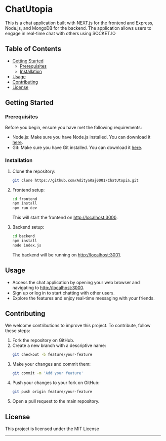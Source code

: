 # ChatUtopia

This is a chat application built with NEXT.js for the frontend and Express, Node.js, and MongoDB for the backend. The application allows users to engage in real-time chat with others using SOCKET.IO

## Table of Contents

- [Getting Started](#getting-started)
  - [Prerequisites](#prerequisites)
  - [Installation](#installation)
- [Usage](#usage)
- [Contributing](#contributing)
- [License](#license)

## Getting Started

### Prerequisites

Before you begin, ensure you have met the following requirements:

- Node.js: Make sure you have Node.js installed. You can download it [here](https://nodejs.org/).
- Git: Make sure you have Git installed. You can download it [here](https://git-scm.com/).

### Installation

1. Clone the repository:

   ```bash
   git clone https://github.com/AdityaRaj0001/ChatUtopia.git
   ```

2. Frontend setup:

   ```bash
   cd frontend
   npm install
   npm run dev
   ```

   This will start the frontend on [http://localhost:3000](http://localhost:3000).

3. Backend setup:

   ```bash
   cd backend
   npm install
   node index.js
   ```

   The backend will be running on [http://localhost:3001](http://localhost:3001).

## Usage

- Access the chat application by opening your web browser and navigating to [http://localhost:3000](http://localhost:3000).
- Sign up or log in to start chatting with other users.
- Explore the features and enjoy real-time messaging with your friends.

## Contributing

We welcome contributions to improve this project. To contribute, follow these steps:

1. Fork the repository on GitHub.
2. Create a new branch with a descriptive name:
   ```bash
   git checkout -b feature/your-feature
   ```
3. Make your changes and commit them:
   ```bash
   git commit -m 'Add your feature'
   ```
4. Push your changes to your fork on GitHub:
   ```bash
   git push origin feature/your-feature
   ```
5. Open a pull request to the main repository.


## License

This project is licensed under the MIT License

---

